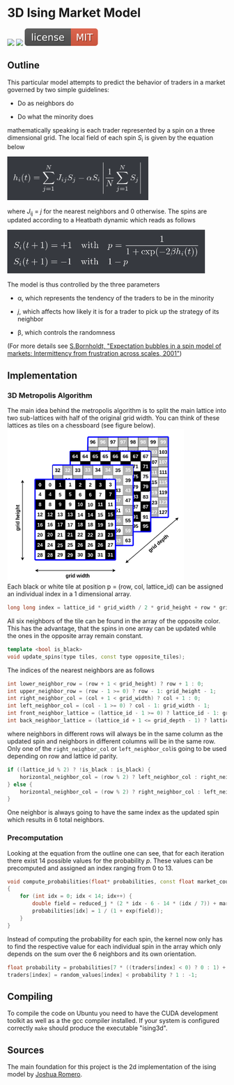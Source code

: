 # 3D Ising Market Model

<img src="https://img.shields.io/github/issues/kenokrieger/isingmarket3d"> <img src="https://img.shields.io/github/commit-activity/m/kenokrieger/isingmarket3d">
<img src="https://github.com/kenokrieger/isingmarket3d/blob/main/images/license.svg" alt="MIT License">

## Outline

This particular model attempts to predict the behavior of traders in a market
governed by two simple guidelines:

- Do as neighbors do

- Do what the minority does

mathematically speaking is each trader represented by a spin on a three dimensional
grid. The local field of each spin *S*<sub>i</sub> is given by the equation below

<img src="https://github.com/kenokrieger/isingmarket3d/blob/main/images/local_field.png" alt="field equation" height="100">

where *J*<sub>ij</sub> = *j* for the nearest neighbors and 0 otherwise. The spins
are updated according to a Heatbath dynamic which reads as follows

<img src="https://github.com/kenokrieger/isingmarket3d/blob/main/images/spin_updates.png" alt="Heatbath equation" height="100">


The model is thus controlled by the three parameters

- &alpha;, which represents the tendency of the traders to be in the minority

- *j*, which affects how likely it is for a trader to pick up the strategy of its neighbor

- &beta;, which controls the randomness

(For more details see <a href="https://arxiv.org/pdf/cond-mat/0105224.pdf">
S.Bornholdt, "Expectation bubbles in a spin model of markets: Intermittency from
frustration across scales, 2001"</a>)

## Implementation

### 3D Metropolis Algorithm

The main idea behind the metropolis algorithm is to split the main lattice into
two sub-lattices with half of the original grid width. You can think of these lattices
as tiles on a chessboard (see figure below).</br>
<img src="https://github.com/kenokrieger/isingmarket3d/blob/main/images/metropolis3d.png" alt="3d metropolis algorithm" height="350"> </br>
Each black or white tile at position p = (row, col, lattice_id) can be assigned
an individual index in a 1 dimensional array.
```c++
long long index = lattice_id * grid_width / 2 * grid_height + row * grid_width / 2 + col;
```
All six neighbors of the tile can be found in the array of the opposite color. This
has the advantage, that the spins in one array can be updated while the ones
in the opposite array remain constant.
```c++
template <bool is_black>
void update_spins(type tiles, const type opposite_tiles);
```
The indices of the nearest neighbors are as follows

```c++
int lower_neighbor_row = (row + 1 < grid_height) ? row + 1 : 0;
int upper_neighbor_row = (row - 1 >= 0) ? row - 1: grid_height - 1;
int right_neighbor_col = (col + 1 < grid_width) ? col + 1 : 0;
int left_neighbor_col = (col - 1 >= 0) ? col - 1: grid_width - 1;
int front_neighbor_lattice = (lattice_id - 1 >= 0) ? lattice_id - 1: grid_depth - 1;
int back_neighbor_lattice = (lattice_id + 1 <= grid_depth - 1) ? lattice_id + 1: 0;
```

where neighbors in different rows will always be in the same column as the updated
spin and neighbors in different columns will be in the same row. Only one of
the ```right_neighbor_col``` or ```left_neighbor_col```is going to be used depending
on row and lattice id parity.

```c++
if ((lattice_id % 2) ? !is_black : is_black) {
    horizontal_neighbor_col = (row % 2) ? left_neighbor_col : right_neighbor_col;
} else {
    horizontal_neighbor_col = (row % 2) ? right_neighbor_col : left_neighbor_col;
}
```

One neighbor is always going to have the same index as the updated spin
which results in 6 total neighbors.

### Precomputation

Looking at the equation from the outline one can see, that for each iteration
there exist 14 possible values for the probability *p*. These values can be
precomputed and assigned an index ranging from 0 to 13.

```c++
void compute_probabilities(float* probabilities, const float market_coupling, const float reduced_j)
{
    for (int idx = 0; idx < 14; idx++) {
        double field = reduced_j * (2 * idx - 6 - 14 * (idx / 7)) + market_coupling * ((idx < 7) ? -1 : 1);
        probabilities[idx] = 1 / (1 + exp(field));
    }
}
```

Instead of computing the probability for each spin, the kernel now only has to
find the respective value for each individual spin in the array which only depends
on the sum over the 6 neighbors and its own orientation.

```c++
float probability = probabilities[7 * ((traders[index] < 0) ? 0 : 1) + (neighbor_sum + 6) / 2];
traders[index] = random_values[index] < probability ? 1 : -1;
```

## Compiling

To compile the code on Ubuntu you need to have the CUDA development toolkit as well
as a the gcc compiler installed. If your system is configured correctly `make`
should produce the executable "ising3d".

## Sources

The main foundation for this project is the 2d implementation of the ising model
by <a href="https://github.com/romerojosh">Joshua Romero</a>.
